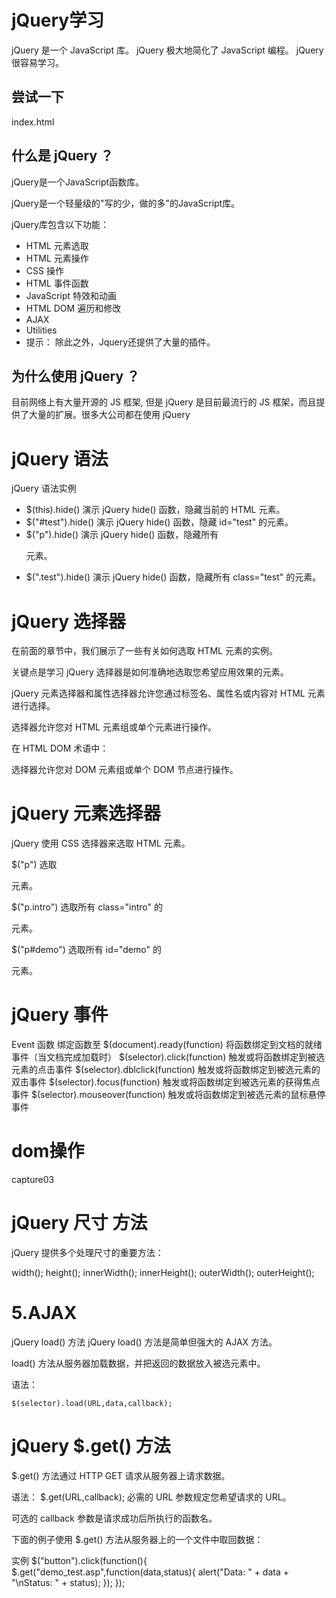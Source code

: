 # jQuery学习
jQuery 是一个 JavaScript 库。
jQuery 极大地简化了 JavaScript 编程。
jQuery 很容易学习。

## 尝试一下
index.html

## 什么是 jQuery ？
jQuery是一个JavaScript函数库。

jQuery是一个轻量级的"写的少，做的多"的JavaScript库。

jQuery库包含以下功能：

- HTML 元素选取
- HTML 元素操作
- CSS 操作
- HTML 事件函数
- JavaScript 特效和动画
- HTML DOM 遍历和修改
- AJAX
- Utilities
- 提示： 除此之外，Jquery还提供了大量的插件。

## 为什么使用 jQuery ？
目前网络上有大量开源的 JS 框架, 但是 jQuery 是目前最流行的 JS 框架，而且提供了大量的扩展。很多大公司都在使用 jQuery

# jQuery 语法
jQuery 语法实例
- $(this).hide()
演示 jQuery hide() 函数，隐藏当前的 HTML 元素。
- $("#test").hide()
演示 jQuery hide() 函数，隐藏 id="test" 的元素。
- $("p").hide()
演示 jQuery hide() 函数，隐藏所有 <p> 元素。
- $(".test").hide()
演示 jQuery hide() 函数，隐藏所有 class="test" 的元素。

# jQuery 选择器
在前面的章节中，我们展示了一些有关如何选取 HTML 元素的实例。

关键点是学习 jQuery 选择器是如何准确地选取您希望应用效果的元素。

jQuery 元素选择器和属性选择器允许您通过标签名、属性名或内容对 HTML 元素进行选择。

选择器允许您对 HTML 元素组或单个元素进行操作。

在 HTML DOM 术语中：

选择器允许您对 DOM 元素组或单个 DOM 节点进行操作。

# jQuery 元素选择器
jQuery 使用 CSS 选择器来选取 HTML 元素。

$("p") 选取 <p> 元素。

$("p.intro") 选取所有 class="intro" 的 <p> 元素。

$("p#demo") 选取所有 id="demo" 的 <p> 元素。

# jQuery 事件
Event 函数	                    绑定函数至
$(document).ready(function)	    将函数绑定到文档的就绪事件（当文档完成加载时）
$(selector).click(function)	    触发或将函数绑定到被选元素的点击事件
$(selector).dblclick(function)	触发或将函数绑定到被选元素的双击事件
$(selector).focus(function)	    触发或将函数绑定到被选元素的获得焦点事件
$(selector).mouseover(function)	触发或将函数绑定到被选元素的鼠标悬停事件

# dom操作
capture03

# jQuery 尺寸 方法
jQuery 提供多个处理尺寸的重要方法：

width();
height();
innerWidth();
innerHeight();
outerWidth();
outerHeight();

# 5.AJAX

jQuery load() 方法
jQuery load() 方法是简单但强大的 AJAX 方法。

load() 方法从服务器加载数据，并把返回的数据放入被选元素中。

语法：
~~~
$(selector).load(URL,data,callback);
~~~

# jQuery $.get() 方法
$.get() 方法通过 HTTP GET 请求从服务器上请求数据。

语法：
$.get(URL,callback);
必需的 URL 参数规定您希望请求的 URL。

可选的 callback 参数是请求成功后所执行的函数名。

下面的例子使用 $.get() 方法从服务器上的一个文件中取回数据：

实例
$("button").click(function(){
  $.get("demo_test.asp",function(data,status){
    alert("Data: " + data + "\nStatus: " + status);
  });
});




















